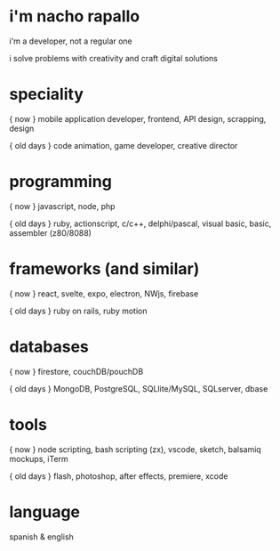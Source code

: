 # i'm nacho rapallo

i'm a developer, not a regular one

i solve problems with creativity and craft digital solutions


# speciality

{ now } mobile application developer, frontend, API design, scrapping, design

{ old days } code animation, game developer, creative director


# programming 

{ now } javascript, node, php

{ old days } ruby, actionscript, c/c++, delphi/pascal, visual basic, basic, assembler (z80/8088)


# frameworks (and similar)

{ now } react, svelte, expo, electron, NWjs, firebase

{ old days } ruby on rails, ruby motion


# databases

{ now } firestore, couchDB/pouchDB

{ old days } MongoDB, PostgreSQL, SQLlite/MySQL, SQLserver, dbase


# tools

{ now } node scripting, bash scripting (zx), vscode, sketch, balsamiq mockups, iTerm

{ old days } flash, photoshop, after effects, premiere, xcode

# language

spanish & english
